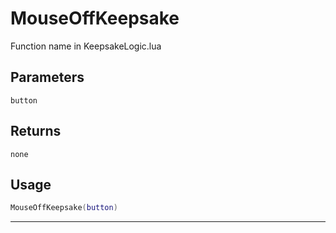 # MouseOffKeepsake
Function name in KeepsakeLogic.lua
## Parameters
`button`
## Returns
`none`
## Usage
```lua
MouseOffKeepsake(button)
```
---
